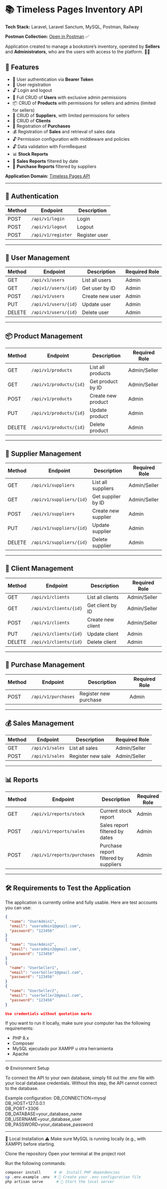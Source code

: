 # 📚 Timeless Pages Inventory API

**Tech Stack:** Laravel, Laravel Sanctum, MySQL, Postman, Railway

**Postman Collection:** [Open in Postman](https://www.postman.com/workspace/My-Workspace~fabd6659-33f8-4926-8597-842371a54b83/collection/41282147-a5b0c647-8827-4610-977c-2b0788cd8718?action=share&creator=41282147) ✅

Application created to manage a bookstore’s inventory, operated by **Sellers** and **Administrators**, who are the users with access to the platform. 📖✨

## 🚀 Features

-   🔑 User authentication via **Bearer Token**
-   📝 User registration
-   🔓 Login and logout
-   👥 Full CRUD of **Users** with exclusive admin permissions
-   📦 CRUD of **Products** with permissions for sellers and admins (limited for sellers)
-   🏢 CRUD of **Suppliers**, with limited permissions for sellers
-   👤 CRUD of **Clients**
-   🛒 Registration of **Purchases**
-   💰 Registration of **Sales** and retrieval of sales data
-   🔓 Permission configuration with middleware and policies
-   🔓 Data validation with FormRequest
-   📊 **Stock Reports**
-   📅 **Sales Reports** filtered by date
-   🧾 **Purchase Reports** filtered by suppliers

**Application Domain:** [Timeless Pages API](https://timelesspages-product-inventory-production.up.railway.app)

---

## 🔐 Authentication

| Method | Endpoint           | Description   |
| ------ | ------------------ | ------------- |
| POST   | `/api/v1/login`    | Login         |
| POST   | `/api/v1/logout`   | Logout        |
| POST   | `/api/v1/register` | Register user |

---

## 👥 User Management

| Method | Endpoint             | Description     | Required Role |
| ------ | -------------------- | --------------- | ------------- |
| GET    | `/api/v1/users`      | List all users  | Admin         |
| GET    | `/apiv1//users/{id}` | Get user by ID  | Admin         |
| POST   | `/api/v1/users`      | Create new user | Admin         |
| PUT    | `/api/v1/users/{id}` | Update user     | Admin         |
| DELETE | `/api/v1/users/{id}` | Delete user     | Admin         |

---

## 📦 Product Management

| Method | Endpoint                | Description        | Required Role |
| ------ | ----------------------- | ------------------ | ------------- |
| GET    | `/api/v1/products`      | List all products  | Admin/Seller  |
| GET    | `/api/v1/products/{id}` | Get product by ID  | Admin/Seller  |
| POST   | `/api/v1/products`      | Create new product | Admin         |
| PUT    | `/api/v1/products/{id}` | Update product     | Admin         |
| DELETE | `/api/v1/products/{id}` | Delete product     | Admin         |

---

## 🏢 Supplier Management

| Method | Endpoint                 | Description         | Required Role |
| ------ | ------------------------ | ------------------- | ------------- |
| GET    | `/api/v1/suppliers`      | List all suppliers  | Admin/Seller  |
| GET    | `/api/v1/suppliers/{id}` | Get supplier by ID  | Admin/Seller  |
| POST   | `/api/v1/suppliers`      | Create new supplier | Admin         |
| PUT    | `/api/v1/suppliers/{id}` | Update supplier     | Admin         |
| DELETE | `/api/v1/suppliers/{id}` | Delete supplier     | Admin         |

---

## 👤 Client Management

| Method | Endpoint               | Description       | Required Role |
| ------ | ---------------------- | ----------------- | ------------- |
| GET    | `/api/v1/clients`      | List all clients  | Admin/Seller  |
| GET    | `/api/v1/clients/{id}` | Get client by ID  | Admin/Seller  |
| POST   | `/api/v1/clients`      | Create new client | Admin/Seller  |
| PUT    | `/api/v1/clients/{id}` | Update client     | Admin         |
| DELETE | `/api/v1/clients/{id}` | Delete client     | Admin         |

---

## 🛒 Purchase Management

| Method | Endpoint            | Description           | Required Role |
| ------ | ------------------- | --------------------- | ------------- |
| POST   | `/api/v1/purchases` | Register new purchase | Admin         |

---

## 💰 Sales Management

| Method | Endpoint        | Description       | Required Role |
| ------ | --------------- | ----------------- | ------------- |
| GET    | `/api/v1/sales` | List all sales    | Admin/Seller  |
| POST   | `/api/v1/sales` | Register new sale | Admin/Seller  |

---

## 📊 Reports

| Method | Endpoint                    | Description                           | Required Role |
| ------ | --------------------------- | ------------------------------------- | ------------- |
| GET    | `/api/v1/reports/stock`     | Current stock report                  | Admin         |
| POST   | `/api/v1/reports/sales`     | Sales report filtered by dates        | Admin         |
| POST   | `/api/v1/reports/purchases` | Purchase report filtered by suppliers | Admin         |

---

## 🛠️ Requirements to Test the Application

The application is currently online and fully usable. Here are test accounts you can use:

```json
{
  "name": "UserAdmin1",
  "email": "useradmin1@gmail.com",
  "password": "123456"
}
{
  "name": "UserAdmin2",
  "email": "useradmin2@gmail.com",
  "password": "123456"
}
{
  "name": "UserSeller1",
  "email": "userSeller1@gmail.com",
  "password": "123456"
}
{
  "name": "UserSeller2",
  "email": "userSeller2@gmail.com",
  "password": "123456"
}

Use credentials without quotation marks

```

If you want to run it locally, make sure your computer has the following requirements:

-   PHP 8.x
-   Composer
-   MySQL ejecutado por XAMPP u otra herramienta
-   Apache

---

⚙️ Environment Setup

To connect the API to your own database, simply fill out the .env file with your local database credentials. Without this step, the API cannot connect to the database.

Example configuration:
DB_CONNECTION=mysql  
DB_HOST=127.0.0.1  
DB_PORT=3306  
DB_DATABASE=your_database_name  
DB_USERNAME=your_database_user  
DB_PASSWORD=your_database_password

---

🚀 Local Installation
⚠️ Make sure MySQL is running locally (e.g., with XAMPP) before starting.

Clone the repository
Open your terminal at the project root

Run the following commands:

```bash
composer install      # ⚙️  Install PHP dependencies
cp .env.example .env  # 📝 Create your .env configuration file
php artisan serve      # 🚀 Start the local server
```
